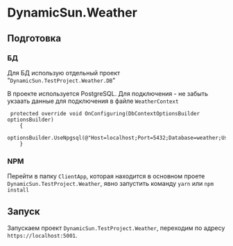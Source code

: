# DynamicSun.Weather
## Подготовка
### БД
Для БД использую отдельный проект "`DynamicSun.TestProject.Weather.DB`"

В проекте используется PostgreSQL.
Для подключения - не забыть укзаать данные для подключения в файле `WeatherContext`

     protected override void OnConfiguring(DbContextOptionsBuilder optionsBuilder)
        {
            optionsBuilder.UseNpgsql(@"Host=localhost;Port=5432;Database=weather;Username=postgres;Password=1234");
        }

### NPM

Перейти в папку `ClientApp`, которая находится в основном проете `DynamicSun.TestProject.Weather`, явно запустить команду `yarn` или `npm install`

##
## Запуск

Запускаем проект `DynamicSun.TestProject.Weather`, переходим по адресу `https://localhost:5001`.

